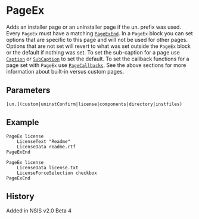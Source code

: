 # PageEx

Adds an installer page or an uninstaller page if the un. prefix was used. Every `PageEx` must have a matching [`PageExEnd`][1]. In a `PageEx` block you can set options that are specific to this page and will not be used for other pages. Options that are not set will revert to what was set outside the `PageEx` block or the default if nothing was set. To set the sub-caption for a page use [`Caption`][2] or [`SubCaption`][3] to set the default. To set the callback functions for a page set with `PageEx` use [`PageCallbacks`][4]. See the above sections for more information about built-in versus custom pages.

## Parameters

    [un.](custom|uninstConfirm|license|components|directory|instfiles)

## Example

    PageEx license
        LicenseText "Readme"
        LicenseData readme.rtf
    PageExEnd

    PageEx license
        LicenseData license.txt
        LicenseForceSelection checkbox
    PageExEnd

## History

Added in NSIS v2.0 Beta 4

[1]: PageExEnd.md
[2]: Caption.md
[3]: SubCaption.md
[4]: PageCallbacks.md